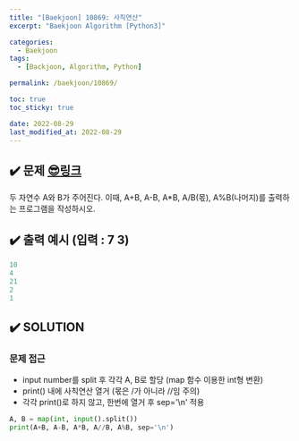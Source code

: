 ```yaml
---
title: "[Baekjoon] 10869: 사칙연산"
excerpt: "Baekjoon Algorithm [Python3]"

categories:
  - Baekjoon
tags:
  - [Backjoon, Algorithm, Python]

permalink: /baekjoon/10869/

toc: true
toc_sticky: true

date: 2022-08-29
last_modified_at: 2022-08-29
---
```


## ✔️ 문제     [😎링크](https://www.acmicpc.net/problem/10869)
두 자연수 A와 B가 주어진다. 이때, A+B, A-B, A*B, A/B(몫), A%B(나머지)를 출력하는 프로그램을 작성하시오.

## ✔️ 출력 예시 (입력 : 7 3)
```python
10
4
21
2
1
```

## ✔️ SOLUTION
### 문제 접근

- input number를 split 후 각각 A, B로 할당 (map 함수 이용한 int형 변환)
- print() 내에 사칙연산 열거 (몫은 /가 아니라 //임 주의)
- 각각 print()로 하지 않고, 한번에 열거 후 sep='\n' 적용

```python
A, B = map(int, input().split())
print(A+B, A-B, A*B, A//B, A%B, sep='\n')
```


